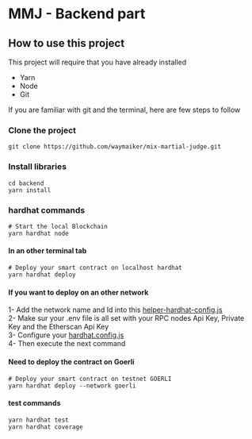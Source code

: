 # MMJ - Backend part

## How to use this project
This project will require that you have already installed
* Yarn
* Node
* Git

If you are familiar with git and the terminal, here are few steps to follow

### Clone the project
```shell
git clone https://github.com/waymaiker/mix-martial-judge.git
```

### Install libraries
```shell
cd backend
yarn install
```
### hardhat commands
```shell
# Start the local Blockchain
yarn hardhat node
```

#### In an other terminal tab
```shell
# Deploy your smart contract on localhost hardhat
yarn hardhat deploy
```

#### If you want to deploy on an other network

1- Add the network name and Id into this [helper-hardhat-config.js](https://github.com/waymaiker/mix-martial-judge/blob/master/backend/helper-hardhat-config.js) <br/>
2- Make sur your .env file is all set with your RPC nodes Api Key, Private Key and the Etherscan Api Key <br/>
3- Configure your [hardhat.config.js](https://github.com/waymaiker/mix-martial-judge/blob/master/backend/hardhat.config.js) <br/>
4- Then execute the next command

#### Need to deploy the contract on Goerli
```shell
# Deploy your smart contract on testnet GOERLI
yarn hardhat deploy --network goerli
```

#### test commands
```shell
yarn hardhat test
yarn hardhat coverage
```
